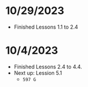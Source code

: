 # 10/29/2023

* Finished Lessons 1.1 to 2.4

# 10/4/2023

* Finished Lessons 2.4 to 4.4.
* Next up: Lession 5.1
	* ```597 G ```
